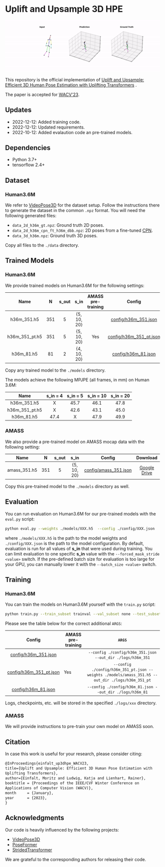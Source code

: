 # Uplift and Upsample 3D HPE

![Example](examples/example.gif)

This repository is the official implementation
of [Uplift and Upsample: Efficient 3D Human Pose Estimation with Uplifting Transformers](https://arxiv.org/abs/2210.06110)
.

The paper is accepted for [WACV'23](https://wacv2023.thecvf.com).

## Updates

* 2022-12-12: Added training code.
* 2022-12-12: Updated requirements.
* 2022-10-12: Added evalaution code an pre-trained models.

## Dependencies

* Python 3.7+
* tensorflow 2.4+

## Dataset

### Human3.6M

We refer to [VideoPose3D](https://github.com/facebookresearch/VideoPose3D/blob/master/DATASETS.md) for the dataset
setup.
Follow the instructions there to generate the dataset in the common  `.npz` format.
You will need the following generated files:

* `data_2d_h36m_gt.npz`: Ground truth 2D poses.
* `data_2d_h36m_cpn_ft_h36m_dbb.npz`: 2D poses from a fine-tuned [CPN](https://github.com/GengDavid/pytorch-cpn).
* `data_3d_h36m.npz`: Ground truth 3D poses.

Copy all files to the `./data` directory.

## Trained Models

### Human3.6M

We provide trained models on Human3.6M for the following settings:

|      Name      |  N  |  s_out  |     s_in      | AMASS pre-training |                           Config                            |                                               Download                                                |
|:--------------:|:---:|:-------:|:-------------:|:------------------:|:-----------------------------------------------------------:|:-----------------------------------------------------------------------------------------------------:|
|  h36m_351.h5   | 351 |    5    |  {5, 10, 20}  |                    |        [config/h36m_351.json](config/h36m_351.json)         |  [Google Drive](https://drive.google.com/file/d/1tzDf2IiTQDmsHiNQLmrPlFwN4arGUORa/view?usp=sharing)   |
| h36m_351_pt.h5 | 351 |    5    |  {5, 10, 20}  |        Yes         |     [config/h36m_351_pt.json](config/h36m_351_pt.json)      |  [Google Drive](https://drive.google.com/file/d/1pVGmA5x23y-cmRfntbkWJIODv_yNqHfJ/view?usp=sharing)   |
|   h36m_81.h5   | 81  |    2    |  {4, 10, 20}  |                    |      [config/h36m_81.json](config/h36m_81.json)       |    [Google Drive](https://drive.google.com/file/d/1Gba54Tf86YNEhSkLEl48miJvzWy8HQS3/view?usp=sharing) |

Copy any trained model to the `./models` directory.

The models achieve the following MPJPE (all frames, in mm) on Human 3.6M:

|      Name      | s_in = 4 | s_in = 5 | s_in = 10 | s_in = 20 |
|:--------------:|:--------:|:--------:|:---------:|:---------:|
|  h36m_351.h5   |    X     |   45.7   |   46.1    |   47.8    |
| h36m_351_pt.h5 |    X     |   42.6   |   43.1    |   45.0    |
|   h36m_81.h5   |   47.4   |    X     |   47.9    |   49.9    |

### AMASS

We also provide a pre-trained model on AMASS mocap data with the following setting:

|     Name     |  N  |  s_out  |     s_in      |                     Config                     |                                               Download                                                |
|:------------:|:---:|:-------:|:-------------:|:----------------------------------------------:|:-----------------------------------------------------------------------------------------------------:|
| amass_351.h5 | 351 |    5    |  {5, 10, 20}  | [config/amass_351.json](config/amass_351.json) |  [Google Drive](https://drive.google.com/file/d/14-RddCHE8hngwbSNobd4IEuxLZNM52rg/view?usp=sharing)   |

Copy this pre-trained model to the `./models` directory as well.

## Evaluation

You can run evaluation on Human3.6M for our pre-trained models with the `eval.py` script:

```bash
python eval.py --weights ./models/XXX.h5  --config ./config/XXX.json
```

where `./models/XXX.h5` is the path to the model weights and `./config/XXX.json` is the path to the model configuration.
By default, evaluation is run for all values of **s_in** that were used during training.
You can limit evaluation to one specific **s_in** value with the `--forced_mask_stride <value>` switch.
If the pre-defined batch size for evaluation is too large for your GPU, you can manually lower it with
the `--batch_size <value>` switch.

## Training

### Human3.6M

You can train the models on Human3.6M yourself with the `train.py` script:

```bash
python train.py --train_subset trainval --val_subset none --test_subset test [ARGS]
```

Please see the table below for the correct additional `ARGS`:

|                       Config                       | AMASS pre-training |                                              `ARGS`                                               |
|:--------------------------------------------------:|--------------------|:-------------------------------------------------------------------------------------------------:|
|    [config/h36m_351.json](config/h36m_351.json)    |                    |                    `--config ./config/h36m_351.json --out_dir ./logs/h36m_351`                    |
| [config/h36m_351_pt.json](config/h36m_351_pt.json) | Yes                | `--config ./config/h36m_351_pt.json --weights ./models/amass_351.h5 --out_dir ./logs/h36m_351_pt` |
|     [config/h36m_81.json](config/h36m_81.json)     |                    |                     `--config ./config/h36m_81.json --out_dir ./logs/h36m_81`                     |

Logs, checkpoints, etc. will be stored in the specified `./logs/xxx` directory.

### AMASS

We will provide instructions to pre-train your own model on AMASS soon.

## Citation

In case this work is useful for your research, please consider citing:

    @InProceedings{einfalt_up3dhpe_WACV23,
    title={Uplift and Upsample: Efficient 3D Human Pose Estimation with Uplifting Transformers},
    author={Einfalt, Moritz and Ludwig, Katja and Lienhart, Rainer},
    booktitle = {Proceedings of the IEEE/CVF Winter Conference on Applications of Computer Vision (WACV)},
    month     = {January},
    year      = {2023},
    }

## Acknowledgments

Our code is heavily influenced by the following projects:

* [VideoPose3D](https://github.com/facebookresearch/VideoPose3D)
* [PoseFormer](https://github.com/zczcwh/PoseFormer)
* [StridedTransformer](https://github.com/Vegetebird/StridedTransformer-Pose3D)

We are grateful to the corresponding authors for releasing their code.

